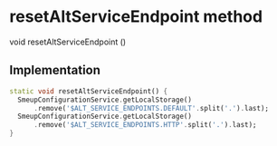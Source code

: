 


# resetAltServiceEndpoint method








void resetAltServiceEndpoint
()








## Implementation

```dart
static void resetAltServiceEndpoint() {
  SmeupConfigurationService.getLocalStorage()
      .remove('$ALT_SERVICE_ENDPOINTS.DEFAULT'.split('.').last);
  SmeupConfigurationService.getLocalStorage()
      .remove('$ALT_SERVICE_ENDPOINTS.HTTP'.split('.').last);
}
```







